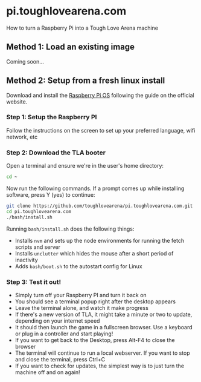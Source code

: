 # pi.toughlovearena.com

How to turn a Raspberry Pi into a Tough Love Arena machine

## Method 1: Load an existing image

Coming soon...

## Method 2: Setup from a fresh linux install

Download and install the [Raspberry Pi OS](https://www.raspberrypi.org/software/operating-systems/#raspberry-pi-os-32-bit) following the guide on the official website.

### Step 1: Setup the Raspberry PI

Follow the instructions on the screen to set up your preferred language, wifi network, etc

### Step 2: Download the TLA booter

Open a terminal and ensure we're in the user's home directory:

```bash
cd ~
```

Now run the following commands. If a prompt comes up while installing software, press Y (yes) to continue:

```bash
git clone https://github.com/toughlovearena/pi.toughlovearena.com.git
cd pi.toughlovearena.com
./bash/install.sh
```

Running `bash/install.sh` does the following things:

- Installs `nvm` and sets up the node environments for running the fetch scripts and server
- Installs `unclutter` which hides the mouse after a short period of inactivity
- Adds `bash/boot.sh` to the autostart config for Linux

### Step 3: Test it out!

- Simply turn off your Raspberry PI and turn it back on
- You should see a terminal popup right after the desktop appears
- Leave the terminal alone, and watch it make progress
- If there's a new version of TLA, it might take a minute or two to update, depending on your internet speed
- It should then launch the game in a fullscreen browser. Use a keyboard or plug in a controller and start playing!
- If you want to get back to the Desktop, press Alt-F4 to close the browser
- The terminal will continue to run a local webserver. If you want to stop and close the terminal, press Ctrl+C
- If you want to check for updates, the simplest way is to just turn the machine off and on again!
